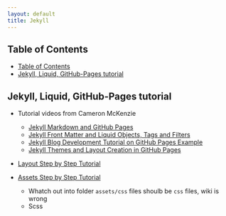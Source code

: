 ```yaml
---
layout: default
title: Jekyll
---
```


## Table of Contents

- [Table of Contents](#table-of-contents)
- [Jekyll, Liquid, GitHub-Pages tutorial](#jekyll-liquid-github-pages-tutorial)

## Jekyll, Liquid, GitHub-Pages tutorial

- Tutorial videos from Cameron McKenzie
  - [Jekyll Markdown and GitHub Pages](https://www.youtube.com/watch?v=VDOyjwWPKs4)
  - [Jekyll Front Matter and Liquid Objects, Tags and Filters](https://www.youtube.com/watch?v=kFTDPjWqCaM)
  - [Jekyll Blog Development Tutorial on GitHub Pages Example](https://www.youtube.com/watch?v=MRyZmkTdo9A)
  - [Jekyll Themes and Layout Creation in GitHub Pages](https://www.youtube.com/watch?v=nDvpk3qXi0k&t=58s)
  
- [Layout Step by Step Tutorial](https://jekyllrb.com/docs/step-by-step/04-layouts/)
- [Assets Step by Step Tutorial](https://jekyllrb.com/docs/step-by-step/07-assets/)
  - Whatch out into folder `assets/css` files shoulb be `css` files, wiki is wrong
  - Scss
